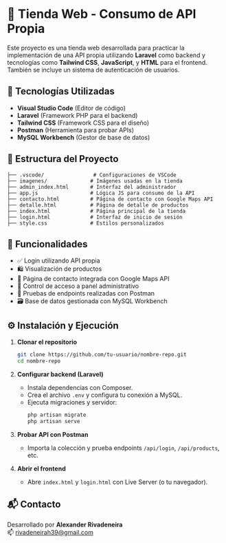 # 🛒 Tienda Web - Consumo de API Propia

Este proyecto es una tienda web desarrollada para practicar la implementación de una API propia utilizando **Laravel** como backend y tecnologías como **Tailwind CSS**, **JavaScript**, y **HTML** para el frontend. También se incluye un sistema de autenticación de usuarios.

## 🚀 Tecnologías Utilizadas

- **Visual Studio Code** (Editor de código)
- **Laravel** (Framework PHP para el backend)
- **Tailwind CSS** (Framework CSS para el diseño)
- **Postman** (Herramienta para probar APIs)
- **MySQL Workbench** (Gestor de base de datos)

## 📁 Estructura del Proyecto

```
├── .vscode/                # Configuraciones de VSCode
├── imagenes/              # Imágenes usadas en la tienda
├── admin_index.html       # Interfaz del administrador
├── app.js                 # Lógica JS para consumo de la API
├── contacto.html          # Página de contacto con Google Maps API
├── detalle.html           # Página de detalle de productos
├── index.html             # Página principal de la tienda
├── login.html             # Interfaz de inicio de sesión
├── style.css              # Estilos personalizados
```

## 🧩 Funcionalidades

- ✅ Login utilizando API propia
- 🛍️ Visualización de productos
- 📍 Página de contacto integrada con Google Maps API
- 🔐 Control de acceso a panel administrativo
- 🧪 Pruebas de endpoints realizadas con Postman
- 🗃️ Base de datos gestionada con MySQL Workbench

## ⚙️ Instalación y Ejecución

1. **Clonar el repositorio**
   ```bash
   git clone https://github.com/tu-usuario/nombre-repo.git
   cd nombre-repo
   ```

2. **Configurar backend (Laravel)**
   - Instala dependencias con Composer.
   - Crea el archivo `.env` y configura tu conexión a MySQL.
   - Ejecuta migraciones y servidor:
     ```bash
     php artisan migrate
     php artisan serve
     ```

3. **Probar API con Postman**
   - Importa la colección y prueba endpoints `/api/login`, `/api/products`, etc.

4. **Abrir el frontend**
   - Abre `index.html` y `login.html` con Live Server (o tu navegador).

## 📬 Contacto

Desarrollado por **Alexander Rivadeneira**  
📫 rivadeneirah39@gmail.com
